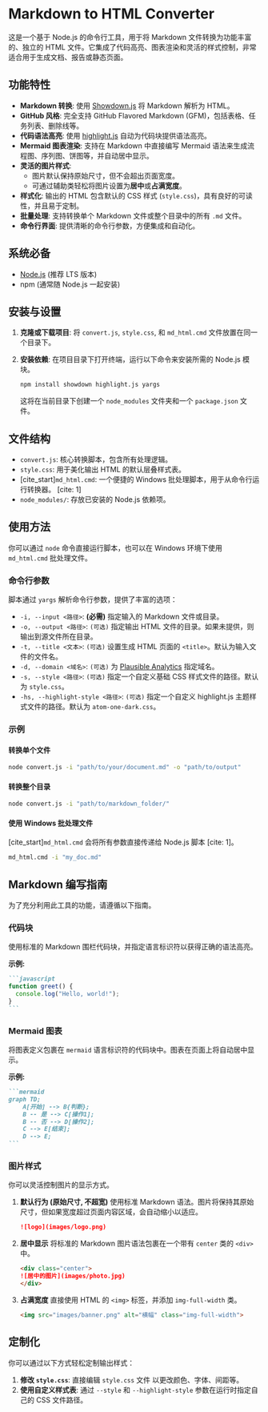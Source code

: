 # Markdown to HTML Converter

这是一个基于 Node.js 的命令行工具，用于将 Markdown 文件转换为功能丰富的、独立的 HTML 文件。它集成了代码高亮、图表渲染和灵活的样式控制，非常适合用于生成文档、报告或静态页面。

## 功能特性

- **Markdown 转换**: 使用 [Showdown.js](https://github.com/showdownjs/showdown) 将 Markdown 解析为 HTML。
- **GitHub 风格**: 完全支持 GitHub Flavored Markdown (GFM)，包括表格、任务列表、删除线等。
- **代码语法高亮**: 使用 [highlight.js](https://highlightjs.org/) 自动为代码块提供语法高亮。
- **Mermaid 图表渲染**: 支持在 Markdown 中直接编写 Mermaid 语法来生成流程图、序列图、饼图等，并自动居中显示。
- **灵活的图片样式**:
  - 图片默认保持原始尺寸，但不会超出页面宽度。
  - 可通过辅助类轻松将图片设置为**居中**或**占满宽度**。
- **样式化**: 输出的 HTML 包含默认的 CSS 样式 (`style.css`)，具有良好的可读性，并且易于定制。
- **批量处理**: 支持转换单个 Markdown 文件或整个目录中的所有 `.md` 文件。
- **命令行界面**: 提供清晰的命令行参数，方便集成和自动化。

## 系统必备

- [Node.js](https://nodejs.org/) (推荐 LTS 版本)
- npm (通常随 Node.js 一起安装)

## 安装与设置

1.  **克隆或下载项目**: 将 `convert.js`, `style.css`, 和 `md_html.cmd` 文件放置在同一个目录下。

2.  **安装依赖**: 在项目目录下打开终端，运行以下命令来安装所需的 Node.js 模块。

    ```bash
    npm install showdown highlight.js yargs
    ```
    这将在当前目录下创建一个 `node_modules` 文件夹和一个 `package.json` 文件。

## 文件结构

- `convert.js`: 核心转换脚本，包含所有处理逻辑。
- `style.css`: 用于美化输出 HTML 的默认层叠样式表。
- [cite_start]`md_html.cmd`: 一个便捷的 Windows 批处理脚本，用于从命令行运行转换器。 [cite: 1]
- `node_modules/`: 存放已安装的 Node.js 依赖项。

## 使用方法

你可以通过 `node` 命令直接运行脚本，也可以在 Windows 环境下使用 `md_html.cmd` 批处理文件。

### 命令行参数

脚本通过 `yargs` 解析命令行参数，提供了丰富的选项：

- `-i, --input <路径>`: **(必需)** 指定输入的 Markdown 文件或目录。
- `-o, --output <路径>`: `(可选)` 指定输出 HTML 文件的目录。如果未提供，则输出到源文件所在目录。
- `-t, --title <文本>`: `(可选)` 设置生成 HTML 页面的 `<title>`。默认为输入文件的文件名。
- `-d, --domain <域名>`: `(可选)` 为 [Plausible Analytics](https://plausible.io/) 指定域名。
- `-s, --style <路径>`: `(可选)` 指定一个自定义基础 CSS 样式文件的路径。默认为 `style.css`。
- `-hs, --highlight-style <路径>`: `(可选)` 指定一个自定义 highlight.js 主题样式文件的路径。默认为 `atom-one-dark.css`。

### 示例

#### 转换单个文件

```bash
node convert.js -i "path/to/your/document.md" -o "path/to/output"
```

#### 转换整个目录

```bash
node convert.js -i "path/to/markdown_folder/"
```

#### 使用 Windows 批处理文件

[cite_start]`md_html.cmd` 会将所有参数直接传递给 Node.js 脚本 [cite: 1]。

```cmd
md_html.cmd -i "my_doc.md"
```

## Markdown 编写指南

为了充分利用此工具的功能，请遵循以下指南。

### 代码块

使用标准的 Markdown 围栏代码块，并指定语言标识符以获得正确的语法高亮。

**示例:**
````markdown
```javascript
function greet() {
  console.log("Hello, world!");
}
```
`````

### Mermaid 图表

将图表定义包裹在 `mermaid` 语言标识符的代码块中。图表在页面上将自动居中显示。

**示例:**

````markdown
```mermaid
graph TD;
    A[开始] --> B{判断};
    B -- 是 --> C[操作1];
    B -- 否 --> D[操作2];
    C --> E[结束];
    D --> E;
```
````

### 图片样式

你可以灵活控制图片的显示方式。

1.  **默认行为 (原始尺寸, 不超宽)**
    使用标准 Markdown 语法。图片将保持其原始尺寸，但如果宽度超过页面内容区域，会自动缩小以适应。

    ```markdown
    ![logo](images/logo.png)
    ```

2.  **居中显示**
    将标准的 Markdown 图片语法包裹在一个带有 `center` 类的 `<div>` 中。

    ```markdown
    <div class="center">
    ![居中的图片](images/photo.jpg)
    </div>
    ```

3.  **占满宽度**
    直接使用 HTML 的 `<img>` 标签，并添加 `img-full-width` 类。

    ```markdown
    <img src="images/banner.png" alt="横幅" class="img-full-width">
    ```

## 定制化

你可以通过以下方式轻松定制输出样式：

1.  **修改 `style.css`**: 直接编辑 `style.css` 文件 以更改颜色、字体、间距等。
2.  **使用自定义样式表**: 通过 `--style` 和 `--highlight-style` 参数在运行时指定自己的 CSS 文件路径。
